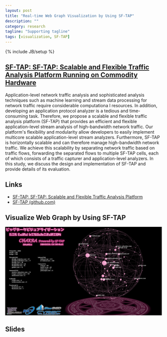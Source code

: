 ```yaml
---
layout: post
title: "Real-time Web Graph Visualization by Using SF-TAP"
description: ""
category: research
tagline: "Supporting tagline"
tags: [visualization, SF-TAP]
---
```

{% include JB/setup %}

## [SF-TAP: SF-TAP: Scalable and Flexible Traffic Analysis Platform Running on Commodity Hardware](https://www.usenix.org/conference/lisa15/conference-program/presentation/takano)

Application-level network traffic analysis and sophisticated analysis techniques
 such as machine learning
and stream data processing for network traffic require considerable computationa
l
resources.
In addition, developing an application protocol analyzer is a tedious
and time-consuming task.
Therefore, we propose a scalable and flexible traffic analysis platform (SF-TAP) that provides an efficient
and flexible application-level stream
analysis of high-bandwidth network traffic.
Our platform's flexibility and modularity allow developers to easily
implement multicore scalable application-level stream analyzers.
Furthermore, SF-TAP is horizontally scalable and can therefore manage
high-bandwidth network traffic.
We achieve this scalability by separating network traffic
based on traffic flows, forwarding the separated flows to multiple
SF-TAP cells, each of which consists of a traffic capturer and
application-level analyzers.
In this study, we discuss the design and implementation of SF-TAP
and provide details of its evaluation.

## Links

- [SF-TAP: SF-TAP: Scalable and Flexible Traffic Analysis Platform](http://sf-tap.github.io/)
- [SF-TAP (github.com)](https://github.com/SF-TAP)

## Visualize Web Graph by Using SF-TAP

[![chakra](/assets/chakra.png "CHAKRA: Big Data Visualization System")](/assets/chakra.png)

## Slides

<!--
<script async class="speakerdeck-embed" data-id="1cadedf3f63944c2b7da9101296cf029" data-ratio="1.33333333333333" src="//speakerdeck.com/assets/embed.js"></script>

<script async class="speakerdeck-embed" data-id="ddb3a8f1c88e44dc9894a598f2c411b3" data-ratio="1.33333333333333" src="//speakerdeck.com/assets/embed.js"></script>
-->
